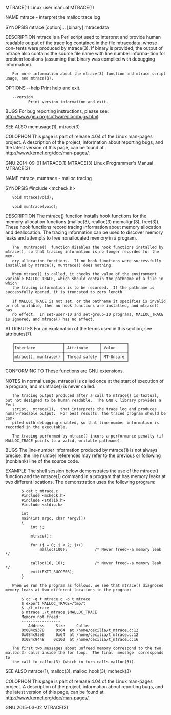 MTRACE(1)                                                        Linux user manual                                                       MTRACE(1)

NAME
       mtrace - interpret the malloc trace log

SYNOPSIS
       mtrace [option]... [binary] mtracedata

DESCRIPTION
       mtrace  is  a Perl script used to interpret and provide human readable output of the trace log contained in the file mtracedata, whose con‐
       tents were produced by mtrace(3).  If binary is provided, the output of mtrace also contains the source file name with line number informa‐
       tion for problem locations (assuming that binary was compiled with debugging information).

       For more information about the mtrace(3) function and mtrace script usage, see mtrace(3).

OPTIONS
       --help Print help and exit.

       --version
              Print version information and exit.

BUGS
       For bug reporting instructions, please see: <http://www.gnu.org/software/libc/bugs.html>.

SEE ALSO
       memusage(1), mtrace(3)

COLOPHON
       This  page is part of release 4.04 of the Linux man-pages project.  A description of the project, information about reporting bugs, and the
       latest version of this page, can be found at http://www.kernel.org/doc/man-pages/.

GNU                                                                 2014-09-01                                                           MTRACE(1)
MTRACE(3)                                                    Linux Programmer's Manual                                                   MTRACE(3)

NAME
       mtrace, muntrace - malloc tracing

SYNOPSIS
       #include <mcheck.h>

       void mtrace(void);

       void muntrace(void);

DESCRIPTION
       The mtrace() function installs hook functions for the memory-allocation functions (malloc(3), realloc(3) memalign(3), free(3)).  These hook
       functions record tracing information about memory allocation and deallocation.  The tracing information can  be  used  to  discover  memory
       leaks and attempts to free nonallocated memory in a program.

       The  muntrace()  function disables the hook functions installed by mtrace(), so that tracing information is no longer recorded for the mem‐
       ory-allocation functions.  If no hook functions were successfully installed by mtrace(), muntrace() does nothing.

       When mtrace() is called, it checks the value of the environment variable MALLOC_TRACE, which should contain the pathname of a file in which
       the tracing information is to be recorded.  If the pathname is successfully opened, it is truncated to zero length.

       If MALLOC_TRACE is not set, or the pathname it specifies is invalid or not writable, then no hook functions are installed, and mtrace() has
       no effect.  In set-user-ID and set-group-ID programs, MALLOC_TRACE is ignored, and mtrace() has no effect.

ATTRIBUTES
       For an explanation of the terms used in this section, see attributes(7).

       ┌─────────────────────┬───────────────┬───────────┐
       │Interface            │ Attribute     │ Value     │
       ├─────────────────────┼───────────────┼───────────┤
       │mtrace(), muntrace() │ Thread safety │ MT-Unsafe │
       └─────────────────────┴───────────────┴───────────┘
CONFORMING TO
       These functions are GNU extensions.

NOTES
       In normal usage, mtrace() is called once at the start of execution of a program, and muntrace() is never called.

       The tracing output produced after a call to mtrace() is textual, but not designed to be human readable.  The GNU C library provides a  Perl
       script,  mtrace(1),  that interprets the trace log and produces human-readable output.  For best results, the traced program should be com‐
       piled with debugging enabled, so that line-number information is recorded in the executable.

       The tracing performed by mtrace() incurs a performance penalty (if MALLOC_TRACE points to a valid, writable pathname).

BUGS
       The line-number information produced by mtrace(1) is not always precise: the line number references may refer to the previous or  following
       (nonblank) line of the source code.

EXAMPLE
       The  shell  session below demonstrates the use of the mtrace() function and the mtrace(1) command in a program that has memory leaks at two
       different locations.  The demonstration uses the following program:

           $ cat t_mtrace.c
           #include <mcheck.h>
           #include <stdlib.h>
           #include <stdio.h>

           int
           main(int argc, char *argv[])
           {
               int j;

               mtrace();

               for (j = 0; j < 2; j++)
                   malloc(100);            /* Never freed--a memory leak */

               calloc(16, 16);             /* Never freed--a memory leak */
               exit(EXIT_SUCCESS);
           }

       When we run the program as follows, we see that mtrace() diagnosed memory leaks at two different locations in the program:

           $ cc -g t_mtrace.c -o t_mtrace
           $ export MALLOC_TRACE=/tmp/t
           $ ./t_mtrace
           $ mtrace ./t_mtrace $MALLOC_TRACE
           Memory not freed:
           -----------------
              Address     Size     Caller
           0x084c9378     0x64  at /home/cecilia/t_mtrace.c:12
           0x084c93e0     0x64  at /home/cecilia/t_mtrace.c:12
           0x084c9448    0x100  at /home/cecilia/t_mtrace.c:16

       The first two messages about unfreed memory correspond to the two malloc(3) calls inside the for loop.  The final  message  corresponds  to
       the call to calloc(3) (which in turn calls malloc(3)).

SEE ALSO
       mtrace(1), malloc(3), malloc_hook(3), mcheck(3)

COLOPHON
       This  page is part of release 4.04 of the Linux man-pages project.  A description of the project, information about reporting bugs, and the
       latest version of this page, can be found at http://www.kernel.org/doc/man-pages/.

GNU                                                                 2015-03-02                                                           MTRACE(3)
